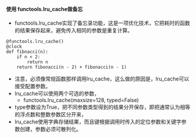 #### 使用 functools.lru_cache做备忘* functools.lru_cache实现了备忘录功能，这是一项优化技术，它把耗时的函数的结果保存起来，避免传入相同的参数是重复计算。```@functools.lru_cache()@clockdef fibnacci(n):    if n < 2:        return n    return fibonacci(n - 2) + fibonacci(n - 1)```* 注意，必须像常规函数那样调用lru_cache，这么做的原因是，lru_cache可以接受配置参数。* lru_cache可以使用两个可选的参数，    * functools.lru_cache(maxsize=128, typed=False)* type参数设为True，把不同参数类型得到的结果分开保存，即把通常认为相等的浮点数和整数参数区分开来，* lru_cache使用字典存储结果，而且键根据调用时传入的定位参数和关键字参数创建，参数必须可散列化。